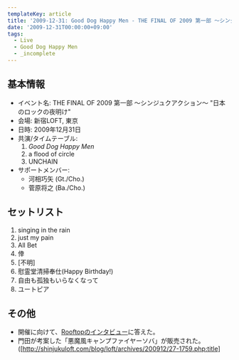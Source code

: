 ```yaml
---
templateKey: article
title: '2009-12-31: Good Dog Happy Men - THE FINAL OF 2009 第一部 ～シンジュクアクション～ \"日本のロックの夜明け\" at 新宿LOFT'
date: '2009-12-31T00:00:00+09:00'
tags:
  - Live
  - Good Dog Happy Men
  - _incomplete
---
```

## 基本情報

* イベント名: THE FINAL OF 2009 第一部 ～シンジュクアクション～ "日本のロックの夜明け"
* 会場: 新宿LOFT, 東京
* 日時: 2009年12月31日
* 共演/タイムテーブル:
  1. *Good Dog Happy Men*
  1. a flood of circle
  1. UNCHAIN
* サポートメンバー:
  * 河相巧矢 (Gt./Cho.)
  * 菅原将之 (Ba./Cho.)

## セットリスト

1. singing in the rain
1. just my pain
1. All Bet
1. 倖
1. [不明]
1. 慰霊堂清掃奉仕(Happy Birthday!)
1. 自由も孤独もいらなくなって
1.  ユートピア

## その他

* 開催に向けて、[Rooftopのインタビュー](http://rooftop.cc/interview/091130120006.php)に答えた。
* 門田が考案した「悪魔風キャンプファイヤーソバ」が販売された。([http://shinjukuloft.com/blog/loft/archives/200912/27-1759.php:title]

